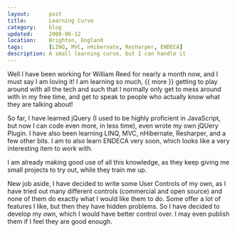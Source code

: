 ```yaml
---
layout:      post
title:       Learning Curve
category:    blog
updated:     2008-06-12
location:    Brighton, England
tags:        [LINQ, MVC, nHibernate, Resharper, ENDECA]
description: A small learning curve, but I can handle it
---
```

Well I have been working for William Reed for nearly a month now, and I must say I am loving it! I am learning so much, {{ more }} getting to play around with all the tech and such that I normally only get to mess around with in my free time, and get to speak to people who actually know what they are talking about!

So far, I have learned jQuery (I used to be highly proficient in JavaScript, but now I can code even more, in less time), even wrote my own jQUery Plugin. I have also been learning LINQ, MVC, nHibernate, Resharper, and a few other bits. I am to also learn ENDECA very soon, which looks like a very interesting item to work with.

I am already making good use of all this knowledge, as they keep giving me small projects to try out, while they train me up.

New job aside, I have decided to write some User Controls of my own, as I have tried out many different controls (commercial and open source) and none of them do exactly what I would like them to do. Some offer a lot of features I like, but then they have hidden problems. So I have decided to develop my own, which I would have better control over. I may even publish them if I feel they are good enough.

